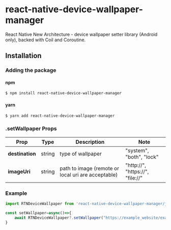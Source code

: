 
# react-native-device-wallpaper-manager
React Native New Architecture - device wallpaper setter library (Android only), backed with Coil and Coroutine.
## Installation

### Adding the package

#### npm

```bash
$ npm install react-native-device-wallpaper-manager
```

#### yarn

```bash
$ yarn add react-native-device-wallpaper-manager
```


### .setWallpaper Props

|Prop|Type|Description|Note|
|-|-|-|-|
|**destination**|string| type of wallpaper|"system", "both", "lock"|
|**imageUri**|string|path to image (remote or local uri are acceptable)|"http://", "https://", "file://"|


### Example

```typescript
import RTNDeviceWallpaper from 'react-native-device-wallpaper-manager/js/NativeDeviceWallpaper'

const setWallpaper=async()=>{
    await RTNDeviceWallpaper?.setWallpaper("https://example_website/example_image.png","both")
}
```

